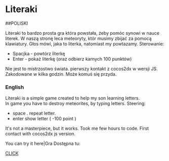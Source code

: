 # Literaki

##POLISKI 
 
 Literaki to bardzo prosta gra która powstała, żeby pomóc synowi w nauce literek. 
 W naszą stronę leca meteoryty, któr musimy zbijać za pomocą klawiatury. 
 Głos mówi, jaka to literka, natomiast my powtazamy.
 Sterowanie:
  - Spacjka - powtórz literkę 
  - Enter - pokaż literkę (oraz odbierz karnych 100 punktów) 
 
 Nie jest to mistrzostwo świata. pierwszy kontakt z cocos2dx w wersji JS. Zakodowane w kilka godzin. Może komuś się przyda. 
 
 
 
 
 
 
 
### English
  
Literaki is a simple game created to help my son learning letters.\
In game you have to destroy meteorites, by typing letters. 
Steering:
 - space . repeat letter.
- enter show letter ( -100 point ) 

It's not a masterpiece, but it works. Took me few hours to code. First contact with cocos2dx js version.  


You can try it here|Gra Dostępna tu:

[CLICK](http://bmideas.yum.pl/literaki)
